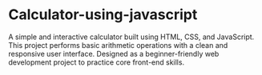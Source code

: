 # Calculator-using-javascript
A simple and interactive calculator built using HTML, CSS, and JavaScript. This project performs basic arithmetic operations with a clean and responsive user interface. Designed as a beginner-friendly web development project to practice core front-end skills.
